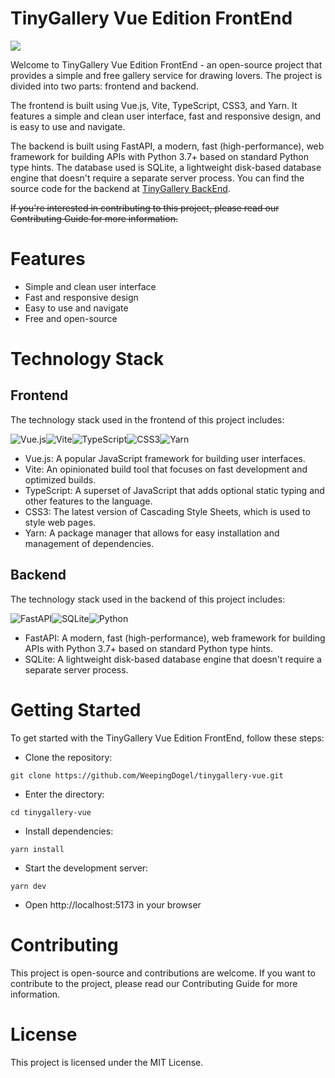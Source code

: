 # TinyGallery Vue Edition FrontEnd

![](/src/assets/TinyGallery_Logo.png)

Welcome to TinyGallery Vue Edition FrontEnd - an open-source project that provides a simple and free gallery service for drawing lovers. The project is divided into two parts: frontend and backend.

The frontend is built using Vue.js, Vite, TypeScript, CSS3, and Yarn. It features a simple and clean user interface, fast and responsive design, and is easy to use and navigate.

The backend is built using FastAPI, a modern, fast (high-performance), web framework for building APIs with Python 3.7+ based on standard Python type hints. The database used is SQLite, a lightweight disk-based database engine that doesn't require a separate server process. You can find the source code for the backend at [TinyGallery BackEnd](https://github.com/WeepingDogel/tinygallery-backend).

~~If you're interested in contributing to this project, please read our Contributing Guide for more information.~~

# Features

* Simple and clean user interface
* Fast and responsive design
* Easy to use and navigate
* Free and open-source


# Technology Stack


## Frontend

The technology stack used in the frontend of this project includes:

![Vue.js](https://img.shields.io/badge/vuejs-%2335495e.svg?style=for-the-badge&logo=vuedotjs&logoColor=%234FC08D)![Vite](https://img.shields.io/badge/vite-%23646CFF.svg?style=for-the-badge&logo=vite&logoColor=white)![TypeScript](https://img.shields.io/badge/typescript-%23007ACC.svg?style=for-the-badge&logo=typescript&logoColor=white)![CSS3](https://img.shields.io/badge/css3-%231572B6.svg?style=for-the-badge&logo=css3&logoColor=white)![Yarn](https://img.shields.io/badge/yarn-%232C8EBB.svg?style=for-the-badge&logo=yarn&logoColor=white)


* Vue.js: A popular JavaScript framework for building user interfaces.
* Vite: An opinionated build tool that focuses on fast development and optimized builds.
* TypeScript: A superset of JavaScript that adds optional static typing and other features to the language.
* CSS3: The latest version of Cascading Style Sheets, which is used to style web pages.
* Yarn: A package manager that allows for easy installation and management of dependencies.


## Backend

The technology stack used in the backend of this project includes:

![FastAPI](https://img.shields.io/badge/FastAPI-005571?style=for-the-badge&logo=fastapi)![SQLite](https://img.shields.io/badge/sqlite-%2307405e.svg?style=for-the-badge&logo=sqlite&logoColor=white)![Python](https://img.shields.io/badge/python-3670A0?style=for-the-badge&logo=python&logoColor=ffdd54)

* FastAPI: A modern, fast (high-performance), web framework for building APIs with Python 3.7+ based on standard Python type hints.
* SQLite: A lightweight disk-based database engine that doesn't require a separate server process.

# Getting Started

To get started with the TinyGallery Vue Edition FrontEnd, follow these steps:

* Clone the repository: 
```
git clone https://github.com/WeepingDogel/tinygallery-vue.git
```
* Enter the directory:
```
cd tinygallery-vue
```
* Install dependencies: 
```
yarn install
```
* Start the development server: 
```
yarn dev
```
* Open http://localhost:5173 in your browser

# Contributing

This project is open-source and contributions are welcome. If you want to contribute to the project, please read our Contributing Guide for more information.

# License

This project is licensed under the MIT License.